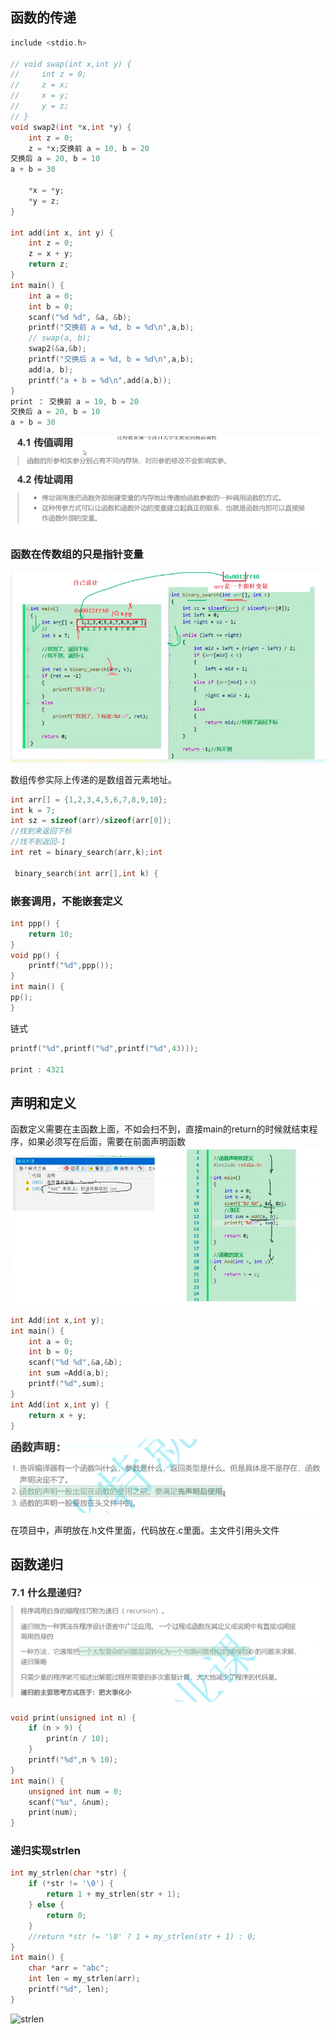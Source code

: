 ## 函数的传递

```c
include <stdio.h>

// void swap(int x,int y) {
//     int z = 0;
//     z = x;
//     x = y;
//     y = z;
// }
void swap2(int *x,int *y) {
    int z = 0;
    z = *x;交换前 a = 10, b = 20
交换后 a = 20, b = 10
a + b = 30

    *x = *y;
    *y = z;
}

int add(int x, int y) {
    int z = 0;
    z = x + y;
    return z;
}
int main() {
    int a = 0;
    int b = 0;
    scanf("%d %d", &a, &b);
    printf("交换前 a = %d, b = %d\n",a,b);
    // swap(a, b);
    swap2(&a,&b);
    printf("交换后 a = %d, b = %d\n",a,b);
    add(a, b);
    printf("a + b = %d\n",add(a,b));
}
print ： 交换前 a = 10, b = 20
交换后 a = 20, b = 10
a + b = 30

```

![](Screenshot/Screenshot_20241111_040426.png)

### 函数在传数组的只是指针变量

![](Screenshot/Screenshot_20241112_062316.png)

数组传参实际上传递的是数组首元素地址。

```c
int arr[] = {1,2,3,4,5,6,7,8,9,10};
int k = 7;
int sz = sizeof(arr)/sizeof(arr[0]);
//找到来返回下标
//找不到返回-1
int ret = binary_search(arr,k);int
    
 binary_search(int arr[],int k) {
```

### 嵌套调用，不能嵌套定义

```c
int ppp() {
    return 10;
}
void pp() {
    printf("%d",ppp());
}
int main() {
pp();
}
```

链式

```c
printf("%d",printf("%d",printf("%d",43))); 

print : 4321
```

## 声明和定义

函数定义需要在主函数上面，不如会扫不到，直接main的return的时候就结束程序，如果必须写在后面，需要在前面声明函数![函数](Screenshot/Screenshot_20241112_092458.png)

```c
int Add(int x,int y);
int main() {
    int a = 0;
    int b = 0;
    scanf("%d %d",&a,&b);
    int sum =Add(a,b);
    printf("%d",sum);
}
int Add(int x,int y) {
    return x + y;
}
```

![](Screenshot/Screenshot_20241112_092932.png)

在项目中，声明放在.h文件里面，代码放在.c里面。主文件引用头文件

## 函数递归

![](Screenshot/Screenshot_20241112_151922.png)

```c
void print(unsigned int n) {
    if (n > 9) {
        print(n / 10);
    }
    printf("%d",n % 10);
}
int main() {
    unsigned int num = 0;
    scanf("%u", &num);
    print(num);
}
```

### 递归实现strlen

```c
int my_strlen(char *str) {
    if (*str != '\0') {
        return 1 + my_strlen(str + 1);
    } else {
        return 0;
    }
    //return *str != '\0' ? 1 + my_strlen(str + 1) : 0;
}
int main() {
    char *arr = "abc";
    int len = my_strlen(arr);
    printf("%d", len);
}
```

![strlen](/home/xuxiao/git/C/笔记/Screenshot/Screenshot_20241113_152535.png)

